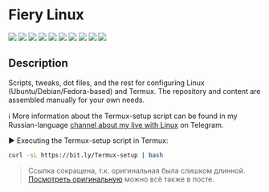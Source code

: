 # Fiery Linux

[![](https://img.shields.io/badge/platform-Linux-ligthgreen?logo=linux)](https://github.com/Zalexanninev15/Fiery-Linux)
[![](https://img.shields.io/badge/written_on-GNU_Bash-%234EAA25.svg?logo=gnubash)](https://github.com/Zalexanninev15/Fiery-Linux)
[![](https://img.shields.io/github/last-commit/Zalexanninev15/Fiery-Linux)](https://github.com/Zalexanninev15/Fiery-Linux/commits/main)
[![](https://img.shields.io/github/stars/Zalexanninev15/Fiery-Linux.svg)](https://github.com/Zalexanninev15/Fiery-Linux/stargazers)
[![](https://img.shields.io/github/forks/Zalexanninev15/Fiery-Linux.svg)](https://github.com/Zalexanninev15/Fiery-Linux/network/members)
[![](https://img.shields.io/github/issues/Zalexanninev15/Fiery-Linux.svg)](https://github.com/Zalexanninev15/Fiery-Linux/issues?q=is%3Aopen+is%3Aissue)
[![](https://img.shields.io/github/issues-closed/Zalexanninev15/Fiery-Linux.svg)](https://github.com/Zalexanninev15/Fiery-Linux/issues?q=is%3Aissue+is%3Aclosed)
[![](https://img.shields.io/badge/Telegram_канал-FFFFFF.svg?logo=telegram)](https://t.me/FieryLinux)
[![](https://img.shields.io/badge/license-GPLv3-ligthgreen.svg)](LICENSE)
[![](https://img.shields.io/badge/Donate-FFDD00.svg?logo=buymeacoffee&logoColor=black)](https://z15.neocities.org/donate)

## Description

Scripts, tweaks, dot files, and the rest for configuring Linux (Ubuntu/Debian/Fedora-based) and Termux. The repository and content are assembled manually for your own needs.

ℹ️ More information about the Termux-setup script can be found in my Russian-language [channel about my live with Linux](https://t.me/FieryLinux/257) on Telegram.

▶️ Executing the Termux-setup script in Termux:

```bash
curl -sL https://bit.ly/Termux-setup | bash
```

> Ссылка сокращена, т.к. оригинальная была слишком длинной. [Посмотреть оригинальную](https://t.me/FieryLinux/257) можно всё также в посте.
